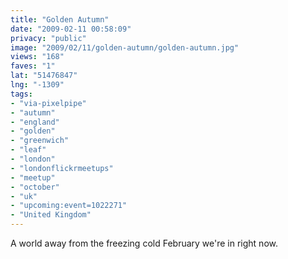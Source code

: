 ```yaml
---
title: "Golden Autumn"
date: "2009-02-11 00:58:09"
privacy: "public"
image: "2009/02/11/golden-autumn/golden-autumn.jpg"
views: "168"
faves: "1"
lat: "51476847"
lng: "-1309"
tags:
- "via-pixelpipe"
- "autumn"
- "england"
- "golden"
- "greenwich"
- "leaf"
- "london"
- "londonflickrmeetups"
- "meetup"
- "october"
- "uk"
- "upcoming:event=1022271"
- "United Kingdom"
---
```

A world away from the freezing cold February we're in right now.<a href="/photos/2009/02/11/golden-autumn"></a>
